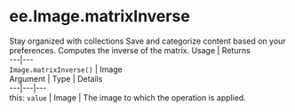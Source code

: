  
#  ee.Image.matrixInverse
Stay organized with collections  Save and categorize content based on your preferences. 
Computes the inverse of the matrix. Usage | Returns  
---|---  
`Image.matrixInverse()` | Image  
Argument | Type | Details  
---|---|---  
this: `value` | Image | The image to which the operation is applied.  
